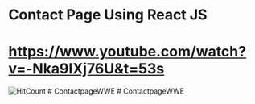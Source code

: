 # Contact Page Using React JS 
# https://www.youtube.com/watch?v=-Nka9IXj76U&t=53s

![HitCount](https://i.ytimg.com/vi/-Nka9IXj76U/maxresdefault.jpg)
#   C o n t a c t p a g e W W E  
 #   C o n t a c t p a g e W W E  
 